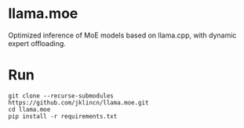 # llama.moe

Optimized inference of MoE models based on llama.cpp, with dynamic expert offloading.

# Run

```
git clone --recurse-submodules https://github.com/jklincn/llama.moe.git
cd llama.moe
pip install -r requirements.txt
```